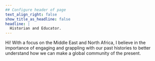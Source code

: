 ```yaml
---
## Configure header of page
text_align_right: false
show_title_as_headline: false
headline: |
  Historian and Educator.
---
```


<!-- this is a subheadline -->
Hi! With a focus on the Middle East and North Africa, I believe in the importance of engaging and grappling with our past histories to better understand how we can make a global community of the present.